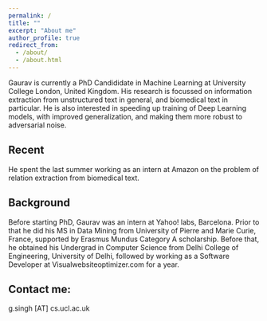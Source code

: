 ```yaml
---
permalink: /
title: ""
excerpt: "About me"
author_profile: true
redirect_from: 
  - /about/
  - /about.html
---
```


Gaurav is currently a PhD Candididate in Machine Learning at University College London, United Kingdom. His research is focussed on information extraction from unstructured text in general, and biomedical text in particular. He is also interested in speeding up training of Deep Learning models, with improved generalization, and making them more robust to adversarial noise. 

Recent
------
He spent the last summer working as an intern at Amazon on the problem of relation extraction from biomedical text.

Background
------
Before starting PhD, Gaurav was an intern at Yahoo! labs, Barcelona. Prior to that he did his MS in Data Mining from University of Pierre and Marie Curie, France, supported by Erasmus Mundus Category A scholarship. Before that, he obtained his Undergrad in Computer Science from Delhi College of Engineering, University of Delhi, followed by working as a Software Developer at Visualwebsiteoptimizer.com for a year. 


Contact me:
------
g.singh [AT] cs.ucl.ac.uk
